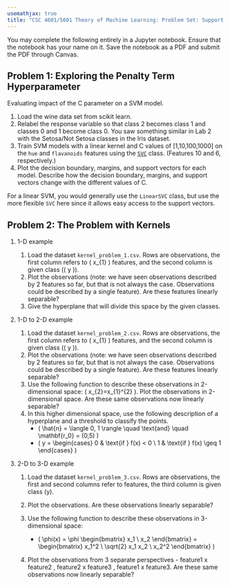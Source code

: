 ```yaml
---
usemathjax: true
title: "CSC 4601/5601 Theory of Machine Learning: Problem Set: Support Vector Machines"
---
```


You may complete the following entirely in a Jupyter notebook. Ensure that the notebook has your name on it. Save the notebook as a PDF and submit the PDF through Canvas.

## Problem 1: Exploring the Penalty Term Hyperparameter

Evaluating impact of the C parameter on a SVM model.

1) Load the wine data set from scikit learn.
2) Relabel the response variable so that class 2 becomes class 1 and classes 0 and 1 become class 0. You saw something similar in Lab 2 with the Setosa/Not Setosa classes in the Iris dataset.
3) Train SVM models with a linear kernel and C values of [1,10,100,1000] on the `hue` and `flavanoids` features using the [```SVC```](https://scikit-learn.org/stable/modules/generated/sklearn.svm.SVC.html) class. (Features 10 and 6, respectively.)
4) Plot the decision boundary, margins, and support vectors for each model. Describe how the decision boundary, margins, and support vectors change with the different values of C.

For a linear SVM, you would generally use the `LinearSVC` class, but use the more flexible `SVC` here since it allows easy access to the support vectors.

## Problem 2: The Problem with Kernels

1) 1-D example

    1) Load the dataset ``kernel_problem_1.csv``. Rows are observations,
the first column refers to \( x_{1} \) features, and the second column
is given class (\( y \)).
    2) Plot the observations (note: we have seen observations described by
2 features so far, but that is not always the case. Observations could
be described by a single feature). Are these features linearly separable?
    3) Give the hyperplane that will divide this space by the given classes.

2) 1-D to 2-D example

    1) Load the dataset ``kernel_problem_2.csv``. Rows are observations,
the first column refers to \( x_{1} \) features, and the second column is given class (\( y \)).
    2) Plot the observations (note: we have seen observations described by
2 features so far, but that is not always the case. Observations could
be described by a single feature). Are these features linearly separable?
    3) Use the following function to describe these observations in 2-dimensional
space: \( x_{2}=x_{1}^{2} \). Plot the observations in 2-dimensional
space. Are these same observations now linearly separable?
    4) In this higher dimensional space, use the following description of
a hyperplane and a threshold to classify the points.
       - \( \hat{n} = \langle 0, 1 \rangle \quad \text{and} \quad \mathbf{r_0} = (0,5) \)
       - \( y = \begin{cases} 0 & \text{if } f(x) < 0 \\ 1 & \text{if } f(x) \geq 1 \end{cases} \)

3) 2-D to 3-D example

    1) Load the dataset ``kernel_problem_3.csv``. Rows are observations,
the first and second columns refer to features, the third column is
given class (y).
    2) Plot the observations. Are these observations linearly separable?
    3) Use the following function to describe these observations in 3-dimensional
space:
       - \( \phi(x) = \phi \begin{bmatrix} x_1 \\ x_2 \end{bmatrix} = \begin{bmatrix} x_1^2 \\ \sqrt{2} x_1 x_2 \\ x_2^2 \end{bmatrix} \)

    4) Plot the observations from 3 separate perspectives - feature1
x feature2 , feature2 x feature3 , feature1 x feature3. Are these
same observations now linearly separable?
